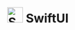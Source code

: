 # <img src="https://github.com/omercankoc/documents-swift-ui/blob/main/Images/swiftui.png" alt="SwiftUI" width="36" height="36"> SwiftUI
